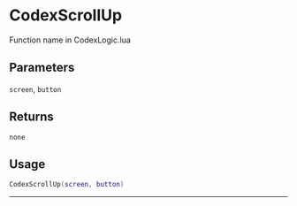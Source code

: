 # CodexScrollUp
Function name in CodexLogic.lua
## Parameters
`screen`, `button`
## Returns
`none`
## Usage
```lua
CodexScrollUp(screen, button)
```
---
